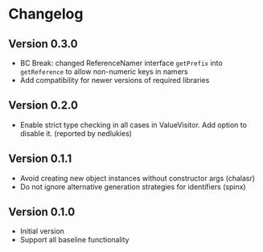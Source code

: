 # Changelog

## Version 0.3.0
* BC Break: changed ReferenceNamer interface `getPrefix` into `getReference` to allow non-numeric keys in namers 
* Add compatibility for newer versions of required libraries

## Version 0.2.0
* Enable strict type checking in all cases in ValueVisitor. Add option to disable it. (reported by nedlukies)

## Version 0.1.1
* Avoid creating new object instances without constructor args (chalasr)
* Do not ignore alternative generation strategies for identifiers (spinx)

## Version 0.1.0
* Initial version
* Support all baseline functionality